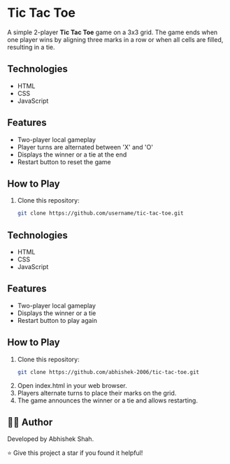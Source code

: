 # Tic Tac Toe

A simple 2-player **Tic Tac Toe** game on a 3x3 grid. The game ends when one player wins by aligning three marks in a row or when all cells are filled, resulting in a tie.

## Technologies

- HTML
- CSS
- JavaScript

## Features

- Two-player local gameplay
- Player turns are alternated between 'X' and 'O'
- Displays the winner or a tie at the end
- Restart button to reset the game

## How to Play

1. Clone this repository:
   ```bash
   git clone https://github.com/username/tic-tac-toe.git


## Technologies

- HTML
- CSS
- JavaScript

## Features

- Two-player local gameplay
- Displays the winner or a tie
- Restart button to play again

## How to Play

1. Clone this repository:
   ```bash
   git clone https://github.com/abhishek-2006/tic-tac-toe.git

2. Open index.html in your web browser.
3. Players alternate turns to place their marks on the grid.
4. The game announces the winner or a tie and allows restarting.

## 👨‍💻 Author
Developed by Abhishek Shah.

⭐ Give this project a star if you found it helpful!
